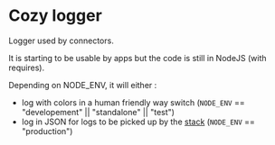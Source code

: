 # Cozy logger

Logger used by connectors.

It is starting to be usable by apps but the code is still in NodeJS (with requires).

Depending on NODE_ENV, it will either :

- log with colors in a human friendly way switch (`NODE_ENV` == "developement" || "standalone" || "test")
- log in JSON for logs to be picked up by the [stack][] (`NODE_ENV` == "production")

[stack]: https://github.com/cozy/cozy-stack
